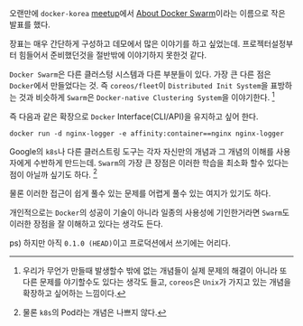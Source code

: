 
<!-- Title:About Docker Swarm -->
<!-- Tags: docker,presentation -->

오랜만에 `docker-korea` [meetup](http://onoffmix.com/event/40731)에서 [About Docker Swarm](speakerdeck.com/anarcher/about-docker-swarm)이라는 이름으로 작은 발표를 했다. 

장표는 매우 간단하게 구성하고 데모에서 많은 이야기를 하고 싶었는데. 프로젝터설정부터 힘들어서 준비했던것을 절반밖에 이야기하지 못한것 같다. 

`Docker Swarm`은 다른 클러스텅 시스템과 다른 부분들이 있다. 가장 큰 다른 점은 `Docker`에서 만들었다는 것. 즉 `coreos/fleet`이 `Distributed Init System`을 표방하는 것과 비슷하게 `Swarm`은 `Docker-native Clustering System`을 이야기한다. [^1]

즉 다음과 같은 확장으로 `Docker` Interface(CLI/API)을 유지하고 싶어 한다. 

    docker run -d nginx-logger -e affinity:container==nginx nginx-logger

Google의 `k8s`나 다른 클러스트링 도구는 각자 자신만의 개념과 그 개념의 이해를 사용자에게 수반하게 만드는데. `Swarm`의 가장 큰 장점은 이러한 학습을 최소화 할수 있다는 점이 아닐까 싶기도 하다. [^2]

물론 이러한 접근이 쉽게 풀수 있는 문제를 어렵게 풀수 있는 여지가 있기도 하다. 

개인적으로는 `Docker`의 성공이 기술이 아니라 일종의 사용성에 기인한거라면 `Swarm`도 이러한 장점을 잘 이해하고 있다는 생각도 든다. 

ps) 하지만 아직 `0.1.0 (HEAD)`이고 프로덕션에서 쓰기에는 어리다. 

[^1]: 우리가 무언가 만들때 발생할수 밖에 없는 개념들이 실제 문제의 해결이 아니라 또 다른 문제를 야기할수도 있다는 생각도 들고, `coreos`은 `Unix`가 가지고 있는 개념을 확장하고 싶어하는 느낌이다. 
[^2]: 물론 `k8s`의 Pod라는 개념은 나쁘지 않다. 


